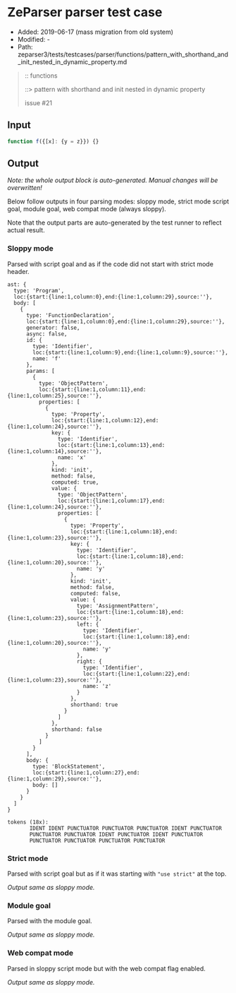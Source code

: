 # ZeParser parser test case

- Added: 2019-06-17 (mass migration from old system)
- Modified: -
- Path: zeparser3/tests/testcases/parser/functions/pattern_with_shorthand_and_init_nested_in_dynamic_property.md

> :: functions
>
> ::> pattern with shorthand and init nested in dynamic property
>
> issue #21

## Input

`````js
function f({[x]: {y = z}}) {}
`````

## Output

_Note: the whole output block is auto-generated. Manual changes will be overwritten!_

Below follow outputs in four parsing modes: sloppy mode, strict mode script goal, module goal, web compat mode (always sloppy).

Note that the output parts are auto-generated by the test runner to reflect actual result.

### Sloppy mode

Parsed with script goal and as if the code did not start with strict mode header.

`````
ast: {
  type: 'Program',
  loc:{start:{line:1,column:0},end:{line:1,column:29},source:''},
  body: [
    {
      type: 'FunctionDeclaration',
      loc:{start:{line:1,column:0},end:{line:1,column:29},source:''},
      generator: false,
      async: false,
      id: {
        type: 'Identifier',
        loc:{start:{line:1,column:9},end:{line:1,column:9},source:''},
        name: 'f'
      },
      params: [
        {
          type: 'ObjectPattern',
          loc:{start:{line:1,column:11},end:{line:1,column:25},source:''},
          properties: [
            {
              type: 'Property',
              loc:{start:{line:1,column:12},end:{line:1,column:24},source:''},
              key: {
                type: 'Identifier',
                loc:{start:{line:1,column:13},end:{line:1,column:14},source:''},
                name: 'x'
              },
              kind: 'init',
              method: false,
              computed: true,
              value: {
                type: 'ObjectPattern',
                loc:{start:{line:1,column:17},end:{line:1,column:24},source:''},
                properties: [
                  {
                    type: 'Property',
                    loc:{start:{line:1,column:18},end:{line:1,column:23},source:''},
                    key: {
                      type: 'Identifier',
                      loc:{start:{line:1,column:18},end:{line:1,column:20},source:''},
                      name: 'y'
                    },
                    kind: 'init',
                    method: false,
                    computed: false,
                    value: {
                      type: 'AssignmentPattern',
                      loc:{start:{line:1,column:18},end:{line:1,column:23},source:''},
                      left: {
                        type: 'Identifier',
                        loc:{start:{line:1,column:18},end:{line:1,column:20},source:''},
                        name: 'y'
                      },
                      right: {
                        type: 'Identifier',
                        loc:{start:{line:1,column:22},end:{line:1,column:23},source:''},
                        name: 'z'
                      }
                    },
                    shorthand: true
                  }
                ]
              },
              shorthand: false
            }
          ]
        }
      ],
      body: {
        type: 'BlockStatement',
        loc:{start:{line:1,column:27},end:{line:1,column:29},source:''},
        body: []
      }
    }
  ]
}

tokens (18x):
       IDENT IDENT PUNCTUATOR PUNCTUATOR PUNCTUATOR IDENT PUNCTUATOR
       PUNCTUATOR PUNCTUATOR IDENT PUNCTUATOR IDENT PUNCTUATOR
       PUNCTUATOR PUNCTUATOR PUNCTUATOR PUNCTUATOR
`````

### Strict mode

Parsed with script goal but as if it was starting with `"use strict"` at the top.

_Output same as sloppy mode._

### Module goal

Parsed with the module goal.

_Output same as sloppy mode._

### Web compat mode

Parsed in sloppy script mode but with the web compat flag enabled.

_Output same as sloppy mode._
